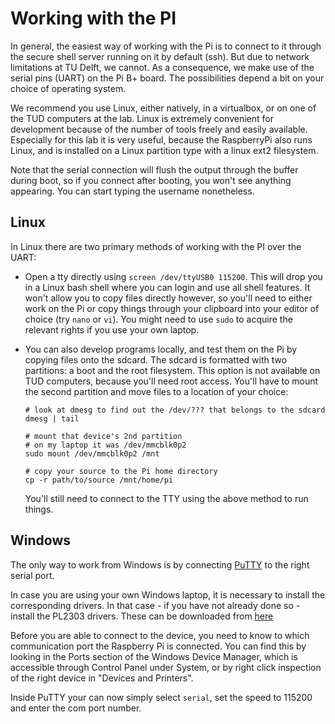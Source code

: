 # Working with the PI

In general, the easiest way of working with the Pi is to connect to it through the
secure shell server running on it by default (ssh).
But due to network limitations at TU Delft, we cannot.
As a consequence, we make use of the serial pins (UART) on the Pi B+ board.
The possibilities depend a bit on your choice of operating system.

We recommend you use Linux, either natively, in a virtualbox, or on one of the TUD computers at the
lab.
Linux is extremely convenient for development because of the number of tools freely and easily
available.
Especially for this lab it is very useful, because the RaspberryPi also runs Linux, and is installed
on a Linux partition type with a linux ext2 filesystem.

Note that the serial connection will flush the output through the buffer during boot, so if you
connect after booting, you won't see anything appearing.
You can start typing the username nonetheless.

## Linux

In Linux there are two primary methods of working with the PI over the UART:

- Open a tty directly using `screen /dev/ttyUSB0 115200`.
  This will drop you in a Linux bash shell where you can login and use all shell features.
  It won't allow you to copy files directly however, so you'll need to either work on the Pi or
  copy things through your clipboard into your editor of choice (try `nano` or `vi`).
  You might need to use `sudo` to acquire the relevant rights if you use your own laptop.

- You can also develop programs locally, and test them on the Pi by copying files onto the sdcard.
  The sdcard is formatted with two partitions: a boot and the root filesystem.
  This option is not available on TUD computers, because you'll need root access.
  You'll have to mount the second partition and move files to a location of your choice:

      # look at dmesg to find out the /dev/??? that belongs to the sdcard
      dmesg | tail

      # mount that device's 2nd partition
      # on my laptop it was /dev/mmcblk0p2
      sudo mount /dev/mmcblk0p2 /mnt

      # copy your source to the Pi home directory
      cp -r path/to/source /mnt/home/pi

  You'll still need to connect to the TTY using the above method to run things.

## Windows

The only way to work from Windows is by connecting [PuTTY](http://www.putty.org) to the right serial
port.

In case you are using your own Windows laptop, it is necessary to install the
corresponding drivers. In that case - if you have not already done so - install the PL2303 drivers.
These can be downloaded from [here](http://www.prolific.com.tw/US/ShowProduct.aspx?p_id=225&pcid=41)

Before you are able to connect to the device, you need to know to which communication port the
Raspberry Pi is connected.
You can find this by looking in the Ports section of the Windows Device Manager, which is accessible
through Control Panel under System, or by right click inspection of the right device in "Devices and
Printers".

Inside PuTTY your can now simply select `serial`, set the speed to 115200 and enter the com port number.
